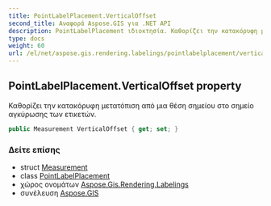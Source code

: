 ```yaml
---
title: PointLabelPlacement.VerticalOffset
second_title: Αναφορά Aspose.GIS για .NET API
description: PointLabelPlacement ιδιοκτησία. Καθορίζει την κατακόρυφη μετατόπιση από μια θέση σημείου στο σημείο αγκύρωσης των ετικετών.
type: docs
weight: 60
url: /el/net/aspose.gis.rendering.labelings/pointlabelplacement/verticaloffset/
---
```

## PointLabelPlacement.VerticalOffset property

Καθορίζει την κατακόρυφη μετατόπιση από μια θέση σημείου στο σημείο αγκύρωσης των ετικετών.

```csharp
public Measurement VerticalOffset { get; set; }
```

### Δείτε επίσης

* struct [Measurement](../../../aspose.gis.rendering/measurement/)
* class [PointLabelPlacement](../)
* χώρος ονομάτων [Aspose.Gis.Rendering.Labelings](../../pointlabelplacement/)
* συνέλευση [Aspose.GIS](../../../)


